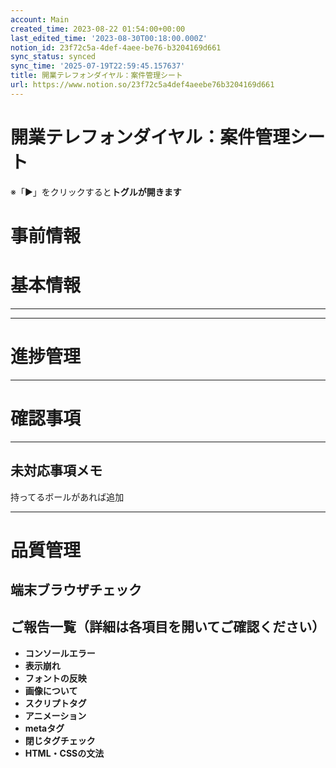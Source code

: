 ```yaml
---
account: Main
created_time: 2023-08-22 01:54:00+00:00
last_edited_time: '2023-08-30T00:18:00.000Z'
notion_id: 23f72c5a-4def-4aee-be76-b3204169d661
sync_status: synced
sync_time: '2025-07-19T22:59:45.157637'
title: 開業テレフォンダイヤル：案件管理シート
url: https://www.notion.so/23f72c5a4def4aeebe76b3204169d661
---
```


# 開業テレフォンダイヤル：案件管理シート

※「▶︎」をクリックすると**トグルが開きます**

# 事前情報

# 基本情報

---

---

# 進捗管理

---

# 確認事項

---

## 未対応事項メモ

持ってるボールがあれば追加

---

# 品質管理

## 端末ブラウザチェック

## ご報告一覧（詳細は各項目を開いてご確認ください）

- **コンソールエラー**
- **表示崩れ**
- **フォントの反映**
- **画像について**
- **スクリプトタグ**
- **アニメーション**
- **metaタグ**
- **閉じタグチェック**
- **HTML・CSSの文法**
